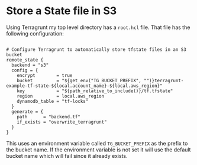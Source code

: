 # Store a State file in S3

Using Terragrunt my top level directory has a `root.hcl` file.  That file has the following configuration:

```hcl

# Configure Terragrunt to automatically store tfstate files in an S3 bucket
remote_state {
  backend = "s3"
  config = {
    encrypt        = true
    bucket         = "${get_env("TG_BUCKET_PREFIX", "")}terragrunt-example-tf-state-${local.account_name}-${local.aws_region}"
    key            = "${path_relative_to_include()}/tf.tfstate"
    region         = local.aws_region
    dynamodb_table = "tf-locks"
  }
  generate = {
    path      = "backend.tf"
    if_exists = "overwrite_terragrunt"
  }
}

```

This uses an environment variable called `TG_BUCKET_PREFIX` as the prefix to the bucket name.  If the environment variable is not set it will use the default bucket name which will fail since it already exists.